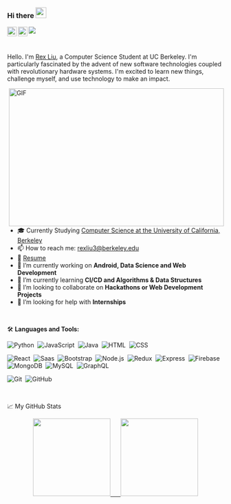 ### Hi there <img src="https://media.giphy.com/media/hvRJCLFzcasrR4ia7z/giphy.gif" width="25px">
<a href="https://www.linkedin.com/in/rexliu3/">
  <img align="left" alt="Rex's Linkedin" width="22px" src="https://raw.githubusercontent.com/peterthehan/peterthehan/master/assets/linkedin.svg" />
</a>
<a href="https://open.spotify.com/user/rexliu3">
  <img align="left" alt="Rex's Spotify" width="22px" src="https://raw.githubusercontent.com/peterthehan/peterthehan/master/assets/spotify.svg" />
</a>

![](https://visitor-badge.glitch.me/badge?page_id=rexliu3.rexliu)

<br />

Hello. I'm [Rex Liu](https://rexliu3.github.io/), a Computer Science Student at UC Berkeley. I'm particularly fascinated by the advent of new software technologies coupled with revolutionary hardware systems. I'm excited to learn new things, challenge myself, and use technology to make an impact.

  <img align="right" alt="GIF" src="https://github.com/abhisheknaiidu/abhisheknaiidu/blob/master/code.gif?raw=true" width="500" height="320" />
  
- 🎓 Currently Studying <a href="https://cs.berkeley.edu/" target="_blank">Computer Science at the University of California, Berkeley</a>
- 📫 How to reach me: rexliu3@berkeley.edu
- 📝 <a href="https://rexliu3.github.io/Resume_RexLiu.pdf" target="_blank">Resume</a>
- 🔭 I’m currently working on **Android, Data Science and Web Development**
- 🌱 I’m currently learning **CI/CD and Algorithms & Data Structures**
- 👯 I’m looking to collaborate on **Hackathons or Web Development Projects**
- 🤔 I’m looking for help with **Internships**

<br />

🛠 **Languages and Tools:**   

![Python](https://img.shields.io/badge/-Python-05122A?style=flat&logo=python)&nbsp;
![JavaScript](https://img.shields.io/badge/-JavaScript-05122A?style=flat&logo=javascript)&nbsp;
![Java](https://img.shields.io/badge/-Java-05122A?style=flat&logo=Java&logoColor=FFA518)&nbsp;
![HTML](https://img.shields.io/badge/-HTML-05122A?style=flat&logo=HTML5)&nbsp;
![CSS](https://img.shields.io/badge/-CSS-05122A?style=flat&logo=CSS3&logoColor=1572B6)&nbsp;

![React](https://img.shields.io/badge/-React-05122A?style=flat&logo=react)&nbsp;
![Saas](https://img.shields.io/badge/-Saas-05122A?style=flat)&nbsp;
![Bootstrap](https://img.shields.io/badge/-Bootstrap-05122A?style=flat&logo=bootstrap)&nbsp;
![Node.js](https://img.shields.io/badge/-Node.js-05122A?style=flat&logo=node.js)&nbsp;
![Redux](https://img.shields.io/badge/-Redux-05122A?style=flat&logo=redux)&nbsp;
![Express](https://img.shields.io/badge/-Express.js-05122A?style=flat)&nbsp;
![Firebase](https://img.shields.io/badge/-Firebase-05122A?style=flat)&nbsp;
![MongoDB](https://img.shields.io/badge/-MongoDB-05122A?style=flat&logo=mongodb)&nbsp;
![MySQL](https://img.shields.io/badge/-MySQL-05122A?style=flat&logo=mysql)&nbsp;
![GraphQL](https://img.shields.io/badge/-GraphQL-05122A?style=flat)&nbsp;

![Git](https://img.shields.io/badge/-Git-05122A?style=flat&logo=git)&nbsp;
![GitHub](https://img.shields.io/badge/-GitHub-05122A?style=flat&logo=github)&nbsp;

<br />

📈 My GitHub Stats

<p align="center">
<a href="https://github.com/rexliu3">
  <img height="180em" src="https://github-readme-stats-eight-theta.vercel.app/api?username=rexliu3&show_icons=true&theme=react&include_all_commits=true&count_private=true"/>
  &nbsp;&nbsp;&nbsp;&nbsp;
  <img height="180em" src="https://github-readme-stats-eight-theta.vercel.app/api/top-langs/?username=rexliu3&layout=compact&langs_count=8&theme=react"/>
</a>
</p>
